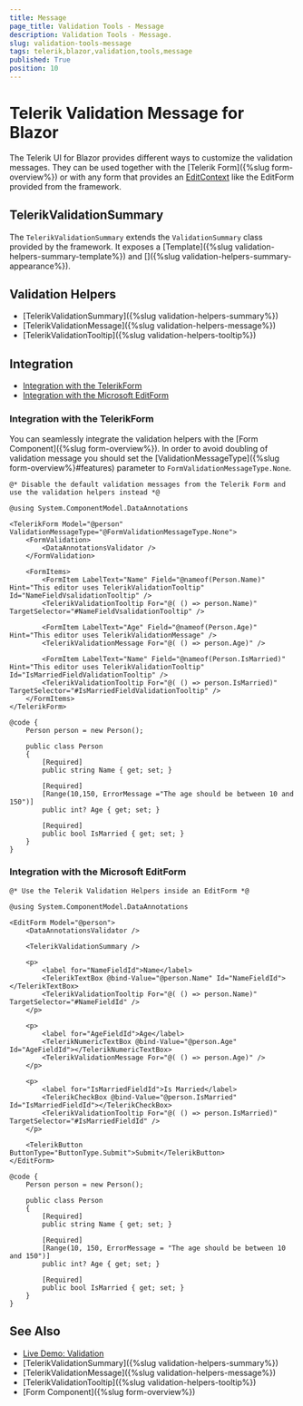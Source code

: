 ```yaml
---
title: Message
page_title: Validation Tools - Message
description: Validation Tools - Message.
slug: validation-tools-message
tags: telerik,blazor,validation,tools,message
published: True
position: 10
---
```


# Telerik Validation Message for Blazor

The Telerik UI for Blazor provides different ways to customize the validation messages. They can be used together with the [Telerik Form]({%slug form-overview%}) or with any form that provides an <a href="https://docs.microsoft.com/en-us/dotnet/api/microsoft.aspnetcore.components.forms.editcontext?view=aspnetcore-5.0" target="_blank">EditContext</a> like the EditForm provided from the framework. 

## TelerikValidationSummary

The `TelerikValidationSummary` extends the `ValidationSummary` class provided by the framework. It exposes a [Template]({%slug validation-helpers-summary-template%}) and []({%slug validation-helpers-summary-appearance%}).

## Validation Helpers

* [TelerikValidationSummary]({%slug validation-helpers-summary%})
* [TelerikValidationMessage]({%slug validation-helpers-message%})
* [TelerikValidationTooltip]({%slug validation-helpers-tooltip%})

## Integration

* [Integration with the TelerikForm](#integration-with-the-telerikform)
* [Integration with the Microsoft EditForm](#integration-with-the-microsoft-editform)

### Integration with the TelerikForm

You can seamlessly integrate the validation helpers with the [Form Component]({%slug form-overview%}). In order to avoid doubling of validation message you should set the [ValidationMessageType]({%slug form-overview%}#features) parameter to `FormValidationMessageType.None`.

````CSHTML
@* Disable the default validation messages from the Telerik Form and use the validation helpers instead *@

@using System.ComponentModel.DataAnnotations

<TelerikForm Model="@person" ValidationMessageType="@FormValidationMessageType.None">
    <FormValidation>
        <DataAnnotationsValidator />
    </FormValidation>

    <FormItems>
        <FormItem LabelText="Name" Field="@nameof(Person.Name)" Hint="This editor uses TelerikValidationTooltip" Id="NameFieldVsalidationTooltip" />
        <TelerikValidationTooltip For="@( () => person.Name)" TargetSelector="#NameFieldVsalidationTooltip" />

        <FormItem LabelText="Age" Field="@nameof(Person.Age)" Hint="This editor uses TelerikValidationMessage" />
        <TelerikValidationMessage For="@( () => person.Age)" />

        <FormItem LabelText="Name" Field="@nameof(Person.IsMarried)" Hint="This editor uses TelerikValidationTooltip" Id="IsMarriedFieldValidationTooltip" />
        <TelerikValidationTooltip For="@( () => person.IsMarried)" TargetSelector="#IsMarriedFieldValidationTooltip" />
    </FormItems>
</TelerikForm>

@code {
    Person person = new Person();

    public class Person
    {
        [Required]
        public string Name { get; set; }

        [Required]
        [Range(10,150, ErrorMessage ="The age should be between 10 and 150")]
        public int? Age { get; set; }

        [Required]
        public bool IsMarried { get; set; }
    }
}
````

### Integration with the Microsoft EditForm

````CSHTML
@* Use the Telerik Validation Helpers inside an EditForm *@

@using System.ComponentModel.DataAnnotations

<EditForm Model="@person">
    <DataAnnotationsValidator />

    <TelerikValidationSummary />

    <p>
        <label for="NameFieldId">Name</label>
        <TelerikTextBox @bind-Value="@person.Name" Id="NameFieldId"></TelerikTextBox>
        <TelerikValidationTooltip For="@( () => person.Name)" TargetSelector="#NameFieldId" />
    </p>

    <p>
        <label for="AgeFieldId">Age</label>
        <TelerikNumericTextBox @bind-Value="@person.Age" Id="AgeFieldId"></TelerikNumericTextBox>
        <TelerikValidationMessage For="@( () => person.Age)" />
    </p>

    <p>
        <label for="IsMarriedFieldId">Is Married</label>
        <TelerikCheckBox @bind-Value="@person.IsMarried" Id="IsMarriedFieldId"></TelerikCheckBox>
        <TelerikValidationTooltip For="@( () => person.IsMarried)" TargetSelector="#IsMarriedFieldId" />
    </p>

    <TelerikButton ButtonType="ButtonType.Submit">Submit</TelerikButton>
</EditForm>

@code {
    Person person = new Person();

    public class Person
    {
        [Required]
        public string Name { get; set; }

        [Required]
        [Range(10, 150, ErrorMessage = "The age should be between 10 and 150")]
        public int? Age { get; set; }

        [Required]
        public bool IsMarried { get; set; }
    }
}
````

## See Also

* [Live Demo: Validation](https://demos.telerik.com/blazor-ui/validation/overview)
* [TelerikValidationSummary]({%slug validation-helpers-summary%})
* [TelerikValidationMessage]({%slug validation-helpers-message%})
* [TelerikValidationTooltip]({%slug validation-helpers-tooltip%})
* [Form Component]({%slug form-overview%})

